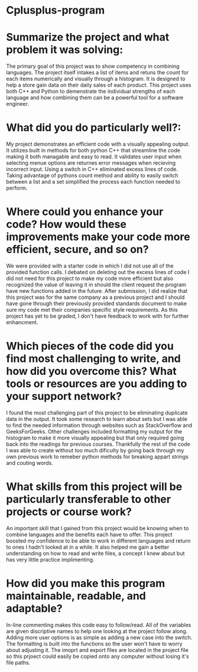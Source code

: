 # Cplusplus-program

# Summarize the project and what problem it was solving:
The primary goal of this project was to show competency in combining languages. The project itself intakes a list of items and retuns the count for each items numerically and visually through a histogram. It is designed to help a store gain data on their daily sales of each product. This project uses both C++ and Python to demenstrate the individual strengths of each language and how combining them can be a powerful tool for a software engineer. 

# What did you do particularly well?:
My project demonstrates an efficient code with a visually appealing output. It utilizes built in methods for both python C++ that streamline the code making it both managable and easy to read. It validates user input when selecting menue options are returnes error messages when recieving incorrect input. Using a switch in C++ eliminated excess lines of code. Taking advantage of pythons count method and ability to easily switch between a list and a set simplified the process each function needed to perform.  

# Where could you enhance your code? How would these improvements make your code more efficient, secure, and so on?
We were provided with a starter code in which I did not use all of the provided function calls. I debated on deleting out the excess lines of code I did not need for this project to make my code more efficient but also recognized the value of leaving it in should the client request the program have new functions added in the future. After submission, I did realize that this project was for the same company as a previous project and I should have gone through their previously provided standards document to make sure my code met their companies specific style requirements. As this project has yet to be graded, I don't have feedback to work with for further enhancment.

# Which pieces of the code did you find most challenging to write, and how did you overcome this? What tools or resources are you adding to your support network?
I found the most challenging part of this project to be eliminating duplicate data in the output. It took some research to learn about sets but I was able to find the needed information through websites such as StackOverflow and GeeksForGeeks. Other challenges included formatting my output for the histogram to make it more visually appealing but that only required going back into the readings for previous courses. Thankfully the rest of the code I was able to create without too much dificulty by going back through my own previous work to remeber python methods for breaking appart strings and couting words. 

# What skills from this project will be particularly transferable to other projects or course work?
An important skill that I gained from this project would be knowing when to combine languages and the benefits each have to offer. This project boosted my confidence to be able to work in different languages and return to ones I hadn't looked at in a while. It also helped me gain a better understanding on how to read and write files, a concept I knew about but has very little practice implimenting.

# How did you make this program maintainable, readable, and adaptable?
In-line commenting makes this code easy to follow/read. All of the variables are given discriptive names to help one looking at the project follow along. Adding more user options is as simple as adding a new case into the switch. The formatting is built into the functions so the user won't have to worry about adjusting it. The imoprt and export files are located in the project file so this prjoect could easily be copied onto any computer without losing it's file paths.
